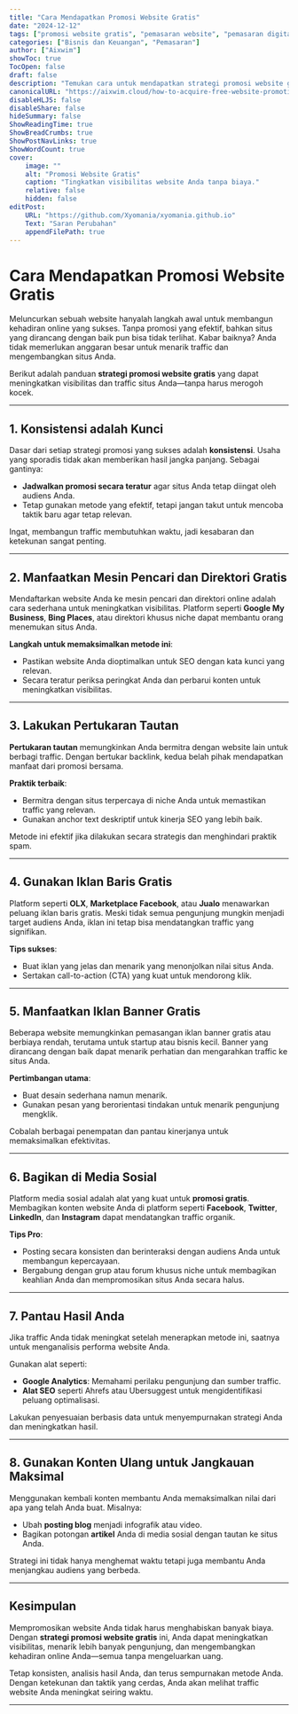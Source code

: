```yaml
---
title: "Cara Mendapatkan Promosi Website Gratis"
date: "2024-12-12"
tags: ["promosi website gratis", "pemasaran website", "pemasaran digital", "strategi SEO", "traffic website"]
categories: ["Bisnis dan Keuangan", "Pemasaran"]
author: ["Aixwim"]
showToc: true
TocOpen: false
draft: false
description: "Temukan cara untuk mendapatkan strategi promosi website gratis guna meningkatkan traffic dan visibilitas situs Anda tanpa mengeluarkan uang sepeser pun."
canonicalURL: "https://aixwim.cloud/how-to-acquire-free-website-promotion"
disableHLJS: false
disableShare: false
hideSummary: false
ShowReadingTime: true
ShowBreadCrumbs: true
ShowPostNavLinks: true
ShowWordCount: true
cover:
    image: ""
    alt: "Promosi Website Gratis"
    caption: "Tingkatkan visibilitas website Anda tanpa biaya."
    relative: false
    hidden: false
editPost:
    URL: "https://github.com/Xyomania/xyomania.github.io"
    Text: "Saran Perubahan"
    appendFilePath: true
---
```


# Cara Mendapatkan Promosi Website Gratis

Meluncurkan sebuah website hanyalah langkah awal untuk membangun kehadiran online yang sukses. Tanpa promosi yang efektif, bahkan situs yang dirancang dengan baik pun bisa tidak terlihat. Kabar baiknya? Anda tidak memerlukan anggaran besar untuk menarik traffic dan mengembangkan situs Anda.

Berikut adalah panduan **strategi promosi website gratis** yang dapat meningkatkan visibilitas dan traffic situs Anda—tanpa harus merogoh kocek.

---

## 1. Konsistensi adalah Kunci

Dasar dari setiap strategi promosi yang sukses adalah **konsistensi**. Usaha yang sporadis tidak akan memberikan hasil jangka panjang. Sebagai gantinya:  
- **Jadwalkan promosi secara teratur** agar situs Anda tetap diingat oleh audiens Anda.  
- Tetap gunakan metode yang efektif, tetapi jangan takut untuk mencoba taktik baru agar tetap relevan.  

Ingat, membangun traffic membutuhkan waktu, jadi kesabaran dan ketekunan sangat penting.

---

## 2. Manfaatkan Mesin Pencari dan Direktori Gratis

Mendaftarkan website Anda ke mesin pencari dan direktori online adalah cara sederhana untuk meningkatkan visibilitas. Platform seperti **Google My Business**, **Bing Places**, atau direktori khusus niche dapat membantu orang menemukan situs Anda.  

**Langkah untuk memaksimalkan metode ini**:  
- Pastikan website Anda dioptimalkan untuk SEO dengan kata kunci yang relevan.  
- Secara teratur periksa peringkat Anda dan perbarui konten untuk meningkatkan visibilitas.  

---

## 3. Lakukan Pertukaran Tautan

**Pertukaran tautan** memungkinkan Anda bermitra dengan website lain untuk berbagi traffic. Dengan bertukar backlink, kedua belah pihak mendapatkan manfaat dari promosi bersama.  

**Praktik terbaik**:  
- Bermitra dengan situs terpercaya di niche Anda untuk memastikan traffic yang relevan.  
- Gunakan anchor text deskriptif untuk kinerja SEO yang lebih baik.  

Metode ini efektif jika dilakukan secara strategis dan menghindari praktik spam.

---

## 4. Gunakan Iklan Baris Gratis

Platform seperti **OLX**, **Marketplace Facebook**, atau **Jualo** menawarkan peluang iklan baris gratis. Meski tidak semua pengunjung mungkin menjadi target audiens Anda, iklan ini tetap bisa mendatangkan traffic yang signifikan.  

**Tips sukses**:  
- Buat iklan yang jelas dan menarik yang menonjolkan nilai situs Anda.  
- Sertakan call-to-action (CTA) yang kuat untuk mendorong klik.  

---

## 5. Manfaatkan Iklan Banner Gratis

Beberapa website memungkinkan pemasangan iklan banner gratis atau berbiaya rendah, terutama untuk startup atau bisnis kecil. Banner yang dirancang dengan baik dapat menarik perhatian dan mengarahkan traffic ke situs Anda.  

**Pertimbangan utama**:  
- Buat desain sederhana namun menarik.  
- Gunakan pesan yang berorientasi tindakan untuk menarik pengunjung mengklik.  

Cobalah berbagai penempatan dan pantau kinerjanya untuk memaksimalkan efektivitas.

---

## 6. Bagikan di Media Sosial

Platform media sosial adalah alat yang kuat untuk **promosi gratis**. Membagikan konten website Anda di platform seperti **Facebook**, **Twitter**, **LinkedIn**, dan **Instagram** dapat mendatangkan traffic organik.  

**Tips Pro**:  
- Posting secara konsisten dan berinteraksi dengan audiens Anda untuk membangun kepercayaan.  
- Bergabung dengan grup atau forum khusus niche untuk membagikan keahlian Anda dan mempromosikan situs Anda secara halus.  

---

## 7. Pantau Hasil Anda

Jika traffic Anda tidak meningkat setelah menerapkan metode ini, saatnya untuk menganalisis performa website Anda.  

Gunakan alat seperti:  
- **Google Analytics**: Memahami perilaku pengunjung dan sumber traffic.  
- **Alat SEO** seperti Ahrefs atau Ubersuggest untuk mengidentifikasi peluang optimalisasi.  

Lakukan penyesuaian berbasis data untuk menyempurnakan strategi Anda dan meningkatkan hasil.

---

## 8. Gunakan Konten Ulang untuk Jangkauan Maksimal

Menggunakan kembali konten membantu Anda memaksimalkan nilai dari apa yang telah Anda buat. Misalnya:  
- Ubah **posting blog** menjadi infografik atau video.  
- Bagikan potongan **artikel** Anda di media sosial dengan tautan ke situs Anda.  

Strategi ini tidak hanya menghemat waktu tetapi juga membantu Anda menjangkau audiens yang berbeda.

---

## Kesimpulan

Mempromosikan website Anda tidak harus menghabiskan banyak biaya. Dengan **strategi promosi website gratis** ini, Anda dapat meningkatkan visibilitas, menarik lebih banyak pengunjung, dan mengembangkan kehadiran online Anda—semua tanpa mengeluarkan uang.

Tetap konsisten, analisis hasil Anda, dan terus sempurnakan metode Anda. Dengan ketekunan dan taktik yang cerdas, Anda akan melihat traffic website Anda meningkat seiring waktu.

---

